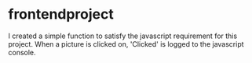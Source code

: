 # frontendproject

I created a simple function to satisfy the javascript requirement for this project.  When a picture is clicked on, 'Clicked' is logged to the javascript console.
